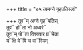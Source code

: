 +++
title = "०५ त्वमग्ने गृहपतिस्त्वं"

+++
तुव᳓म् अग्ने गृह᳓पतिस्  
तुवं᳓ हो᳓ता नो अध्वरे᳓  
तुव᳓म् पो᳓ता विश्ववार प्र᳓चेता  
य᳓क्षि वे᳓षि च वा᳓रियम्